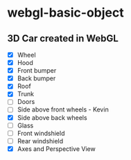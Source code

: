 # webgl-basic-object

## 3D Car created in WebGL

 - [x] Wheel
 - [x] Hood
 - [x] Front bumper
 - [x] Back bumper
 - [x] Roof
 - [x] Trunk
 - [ ] Doors
 - [ ] Side above front wheels - Kevin
 - [x] Side above back wheels
 - [ ] Glass
 - [ ] Front windshield
 - [ ] Rear windshield
 - [x] Axes and Perspective View
